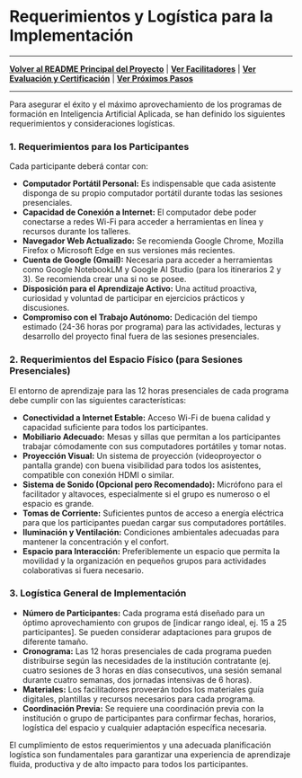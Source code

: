 # Requerimientos y Logística para la Implementación

---

**[Volver al README Principal del Proyecto](../README.md)** | **[Ver Facilitadores](./facilitadores.md)** | **[Ver Evaluación y Certificación](./evaluacion-certificacion.md)** | **[Ver Próximos Pasos](../README.md#6-próximos-pasos-y-contacto)**

---

Para asegurar el éxito y el máximo aprovechamiento de los programas de formación en Inteligencia Artificial Aplicada, se han definido los siguientes requerimientos y consideraciones logísticas.

### **1. Requerimientos para los Participantes**

Cada participante deberá contar con:

*   **Computador Portátil Personal:** Es indispensable que cada asistente disponga de su propio computador portátil durante todas las sesiones presenciales.
*   **Capacidad de Conexión a Internet:** El computador debe poder conectarse a redes Wi-Fi para acceder a herramientas en línea y recursos durante los talleres.
*   **Navegador Web Actualizado:** Se recomienda Google Chrome, Mozilla Firefox o Microsoft Edge en sus versiones más recientes.
*   **Cuenta de Google (Gmail):** Necesaria para acceder a herramientas como Google NotebookLM y Google AI Studio (para los itinerarios 2 y 3). Se recomienda crear una si no se posee.
*   **Disposición para el Aprendizaje Activo:** Una actitud proactiva, curiosidad y voluntad de participar en ejercicios prácticos y discusiones.
*   **Compromiso con el Trabajo Autónomo:** Dedicación del tiempo estimado (24-36 horas por programa) para las actividades, lecturas y desarrollo del proyecto final fuera de las sesiones presenciales.

### **2. Requerimientos del Espacio Físico (para Sesiones Presenciales)**

El entorno de aprendizaje para las 12 horas presenciales de cada programa debe cumplir con las siguientes características:

*   **Conectividad a Internet Estable:** Acceso Wi-Fi de buena calidad y capacidad suficiente para todos los participantes.
*   **Mobiliario Adecuado:** Mesas y sillas que permitan a los participantes trabajar cómodamente con sus computadores portátiles y tomar notas.
*   **Proyección Visual:** Un sistema de proyección (videoproyector o pantalla grande) con buena visibilidad para todos los asistentes, compatible con conexión HDMI o similar.
*   **Sistema de Sonido (Opcional pero Recomendado):** Micrófono para el facilitador y altavoces, especialmente si el grupo es numeroso o el espacio es grande.
*   **Tomas de Corriente:** Suficientes puntos de acceso a energía eléctrica para que los participantes puedan cargar sus computadores portátiles.
*   **Iluminación y Ventilación:** Condiciones ambientales adecuadas para mantener la concentración y el confort.
*   **Espacio para Interacción:** Preferiblemente un espacio que permita la movilidad y la organización en pequeños grupos para actividades colaborativas si fuera necesario.

### **3. Logística General de Implementación**

*   **Número de Participantes:** Cada programa está diseñado para un óptimo aprovechamiento con grupos de [indicar rango ideal, ej. 15 a 25 participantes]. Se pueden considerar adaptaciones para grupos de diferente tamaño.
*   **Cronograma:** Las 12 horas presenciales de cada programa pueden distribuirse según las necesidades de la institución contratante (ej. cuatro sesiones de 3 horas en días consecutivos, una sesión semanal durante cuatro semanas, dos jornadas intensivas de 6 horas).
*   **Materiales:** Los facilitadores proveerán todos los materiales guía digitales, plantillas y recursos necesarios para cada programa.
*   **Coordinación Previa:** Se requiere una coordinación previa con la institución o grupo de participantes para confirmar fechas, horarios, logística del espacio y cualquier adaptación específica necesaria.

El cumplimiento de estos requerimientos y una adecuada planificación logística son fundamentales para garantizar una experiencia de aprendizaje fluida, productiva y de alto impacto para todos los participantes.

